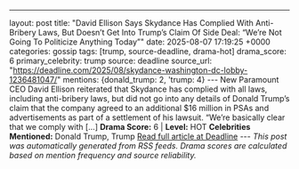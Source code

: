 ---
layout: post
title: "David Ellison Says Skydance Has Complied With Anti-Bribery Laws, But Doesn’t Get Into Trump’s Claim Of Side Deal: “We’re Not Going To Politicize Anything Today”"
date: 2025-08-07 17:19:25 +0000
categories: gossip
tags: [trump, source-deadline, drama-hot]
drama_score: 6
primary_celebrity: trump
source: deadline
source_url: "https://deadline.com/2025/08/skydance-washington-dc-lobby-1236481047/"
mentions: {donald_trump: 2, 'trump: 4} --- New Paramount CEO David Ellison reiterated that Skydance has complied with all laws, including anti-bribery laws, but did not go into any details of Donald Trump’s claim that the company agreed to an additional $16 million in PSAs and advertisements as part of a settlement of his lawsuit. “We’re basically clear that we comply with […] **Drama Score:** 6 | **Level:** HOT **Celebrities Mentioned:** Donald Trump, Trump [Read full article at Deadline](https://deadline.com/2025/08/skydance-washington-dc-lobby-1236481047/) --- *This post was automatically generated from RSS feeds. Drama scores are calculated based on mention frequency and source reliability.*
